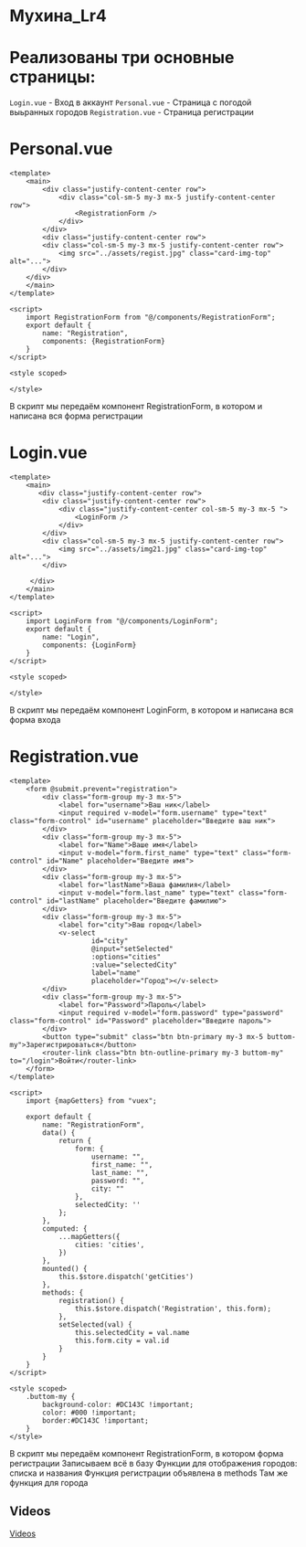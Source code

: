 # Мухина_Lr4





# Реализованы три основные страницы:
`Login.vue` - Вход в аккаунт
`Personal.vue` - Страница с погодой выьранных городов
`Registration.vue` - Страница регистрации


# Personal.vue
```
<template>
    <main>
        <div class="justify-content-center row">
            <div class="col-sm-5 my-3 mx-5 justify-content-center row">
                <RegistrationForm />
            </div>
        </div>
        <div class="justify-content-center row">
        <div class="col-sm-5 my-3 mx-5 justify-content-center row">
            <img src="../assets/regist.jpg" class="card-img-top" alt="...">
        </div>
    </div>
    </main>
</template>

<script>
    import RegistrationForm from "@/components/RegistrationForm";
    export default {
        name: "Registration",
        components: {RegistrationForm}
    }
</script>

<style scoped>

</style>
```
В скрипт мы передаём компонент RegistrationForm, в котором и написана вся форма регистрации


# Login.vue
```
<template>
    <main>
       <div class="justify-content-center row">
        <div class="justify-content-center row">
            <div class="justify-content-center col-sm-5 my-3 mx-5 ">
                <LoginForm />
            </div>
        </div>
        <div class="col-sm-5 my-3 mx-5 justify-content-center row">
            <img src="../assets/img21.jpg" class="card-img-top" alt="...">
        </div>
    
     </div>
    </main>
</template>

<script>
    import LoginForm from "@/components/LoginForm";
    export default {
        name: "Login",
        components: {LoginForm}
    }
</script>

<style scoped>

</style>
```
В скрипт мы передаём компонент LoginForm, в котором и написана вся форма входа


# Registration.vue

```
<template>
    <form @submit.prevent="registration">
        <div class="form-group my-3 mx-5">
            <label for="username">Ваш ник</label>
            <input required v-model="form.username" type="text" class="form-control" id="username" placeholder="Введите ваш ник">
        </div>
        <div class="form-group my-3 mx-5">
            <label for="Name">Ваше имя</label>
            <input v-model="form.first_name" type="text" class="form-control" id="Name" placeholder="Введите имя">
        </div>
        <div class="form-group my-3 mx-5">
            <label for="lastName">Ваша фамилия</label>
            <input v-model="form.last_name" type="text" class="form-control" id="lastName" placeholder="Введите фамилию">
        </div>
        <div class="form-group my-3 mx-5">
            <label for="city">Ваш город</label>
            <v-select
                    id="city"
                    @input="setSelected"
                    :options="cities"
                    :value="selectedCity"
                    label="name"
                    placeholder="Город"></v-select>
        </div>
        <div class="form-group my-3 mx-5">
            <label for="Password">Пароль</label>
            <input required v-model="form.password" type="password" class="form-control" id="Password" placeholder="Введите пароль">
        </div>
        <button type="submit" class="btn btn-primary my-3 mx-5 buttom-my">Зарегистрироваться</button>
        <router-link class="btn btn-outline-primary my-3 buttom-my" to="/login">Войти</router-link>
    </form>
</template>

<script>
    import {mapGetters} from "vuex";

    export default {
        name: "RegistrationForm",
        data() {
            return {
                form: {
                    username: "",
                    first_name: "",
                    last_name: "",
                    password: "",
                    city: ""
                },
                selectedCity: ''
            };
        },
        computed: {
            ...mapGetters({
                cities: 'cities',
            })
        },
        mounted() {
            this.$store.dispatch('getCities')
        },
        methods: {
            registration() {
                this.$store.dispatch('Registration', this.form);
            },
            setSelected(val) {
                this.selectedCity = val.name
                this.form.city = val.id
            }
        }
    }
</script>

<style scoped>
    .buttom-my {
        background-color: #DC143C !important;
        color: #000 !important;
        border:#DC143C !important;
    }
</style>
```
В скрипт мы передаём компонент RegistrationForm, в котором форма регистрации
Записываем всё в базу
Функции для отображения городов: списка и названия
Функция регистрации объявлена в methods
Там же функция для города


## Videos

[Videos](https://drive.google.com/drive/folders/1jAS5c_T15Ac0HnWsUDuKHo8e8bArSbRT?usp=sharing)